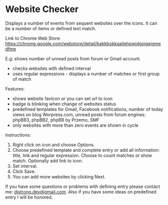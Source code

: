 Website Checker
===========================

Displays a number of events from sequent websites over the icons. It can be a number of items or defined text match.

Link to Chrome Web Store: https://chrome.google.com/webstore/detail/kakkbokkaailehpiejdgojgejgmedfme

E.g: shows number of unread posts from forum or Gmail account.
* checks websites with defined interval
* uses regular expressions - displays a number of matches or first group of match

Features:
* shows website favicon or you can set url to icon
* badge is blinking when change of websites status
* predefined templates for Gmail, Facebook notifications, number of today views on blog Worpress.com, unread posts from forum engines: phpBB3, phpBB2, phpBB by Przemo, SMF
* only websites with more than zero events are shown in cycle

Instructions:

1.  Right click on icon and choose Options.
2.  Choose predefined template and complete entry or add all information: title, link and regular expression. Choose to count matches or show match. Optionally add link to icon.
3.  Set interval.
4.  Click Save.
5.  You can add more websites by clicking Next.

If you have some questions or problems with defining entry please contact me: djstrong.dev@gmail.com. Also if you have some ideas on predefined entry I will be honored.